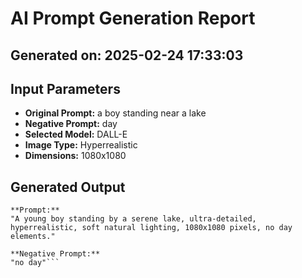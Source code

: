 # AI Prompt Generation Report

## Generated on: 2025-02-24 17:33:03

## Input Parameters
- **Original Prompt:** a boy standing near a lake
- **Negative Prompt:** day
- **Selected Model:** DALL-E
- **Image Type:** Hyperrealistic
- **Dimensions:** 1080x1080

## Generated Output
```
**Prompt:**  
"A young boy standing by a serene lake, ultra-detailed, hyperrealistic, soft natural lighting, 1080x1080 pixels, no day elements."

**Negative Prompt:**  
"no day"```
